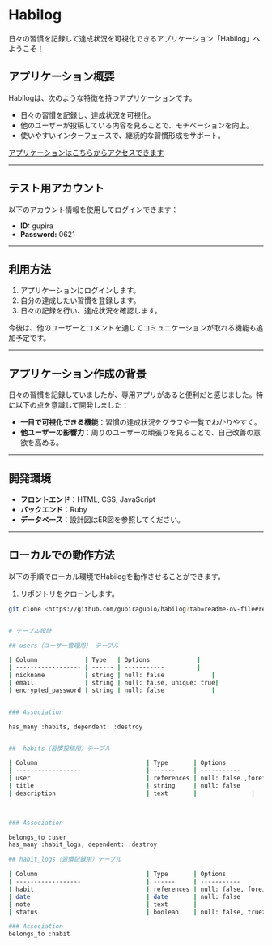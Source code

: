 # Habilog

日々の習慣を記録して達成状況を可視化できるアプリケーション「Habilog」へようこそ！

## アプリケーション概要

Habilogは、次のような特徴を持つアプリケーションです。

- 日々の習慣を記録し、達成状況を可視化。
- 他のユーザーが投稿している内容を見ることで、モチベーションを向上。
- 使いやすいインターフェースで、継続的な習慣形成をサポート。

[アプリケーションはこちらからアクセスできます](https://habilog.onrender.com/)

---

## テスト用アカウント

以下のアカウント情報を使用してログインできます：

- **ID:** gupira
- **Password:** 0621

---

## 利用方法

1. アプリケーションにログインします。
2. 自分の達成したい習慣を登録します。
3. 日々の記録を行い、達成状況を確認します。

今後は、他のユーザーとコメントを通じてコミュニケーションが取れる機能も追加予定です。

---

## アプリケーション作成の背景

日々の習慣を記録していましたが、専用アプリがあると便利だと感じました。特に以下の点を意識して開発しました：

- **一目で可視化できる機能**：習慣の達成状況をグラフや一覧でわかりやすく。
- **他ユーザーの影響力**：周りのユーザーの頑張りを見ることで、自己改善の意欲を高める。

---

## 開発環境

- **フロントエンド**：HTML, CSS, JavaScript
- **バックエンド**：Ruby
- **データベース**：設計図はER図を参照してください。

---

## ローカルでの動作方法

以下の手順でローカル環境でHabilogを動作させることができます。

1. リポジトリをクローンします。

```bash
git clone <https://github.com/gupiragupio/habilog?tab=readme-ov-file#readme>


# テーブル設計

## users（ユーザー管理用） テーブル

| Column             | Type   | Options             |
| ------------------ | ------ | -----------         |
| nickname           | string | null: false             |
| email              | string | null: false, unique: true|
| encrypted_password | string | null: false             |


### Association

has_many :habits, dependent: :destroy


##  habits（習慣投稿用）テーブル

| Column                              | Type       | Options                     |
| ------------------                  | ------     | -----------                 |
| user                                | references | null: false ,foreign_key: true              |
| title                               | string     | null: false                 |
| description                         | text       |               |

 

### Association

belongs_to :user 
has_many :habit_logs, dependent: :destroy

## habit_logs（習慣記録用）テーブル

| Column                              | Type       | Options                     |
| ------------------                  | ------     | -----------                 |
| habit                               | references | null: false, foreign_key: true               |
| date                                | date       | null: false                 |
| note                                | text       |                             |
| status                              | boolean    | null: false, trueが達成、falseが未達成      |

### Association
belongs_to :habit
